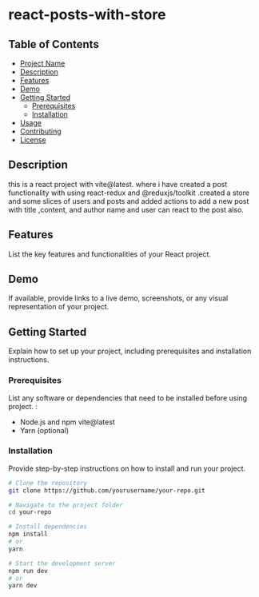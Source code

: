 # react-posts-with-store


## Table of Contents
- [Project Name](#react-posts-with-store)
- [Description](#Description)
- [Features](#features)
- [Demo](#demo)
- [Getting Started](#getting-started)
  - [Prerequisites](#prerequisites)
  - [Installation](#installation)
- [Usage](#usage)
- [Contributing](#contributing)
- [License](#license)

## Description

this is a react project with vite@latest. where i have created a post functionality with using react-redux and @reduxjs/toolkit .created a store and some slices of users and posts and added actions to add a new post with title ,content, and author name  and user can react to the post also.

## Features

List the key features and functionalities of your React project.

## Demo

If available, provide links to a live demo, screenshots, or any visual representation of your project.

## Getting Started

Explain how to set up your project, including prerequisites and installation instructions.

### Prerequisites

List any software or dependencies that need to be installed before using project.
:

- Node.js and npm
vite@latest
- Yarn (optional)

### Installation

Provide step-by-step instructions on how to install and run your project.

```bash
# Clone the repository
git clone https://github.com/yourusername/your-repo.git

# Navigate to the project folder
cd your-repo

# Install dependencies
npm install
# or
yarn

# Start the development server
npm run dev
# or
yarn dev
